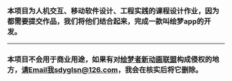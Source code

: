 ### 本项目为人机交互、移动软件设计、工程实践的课程设计作业，因为都需要提交作品，我们将他们结合起来，完成一款叫绘梦app的开发。

***
### 本项目不会用于商业用途，如果有对[绘梦者新动画联盟](http://www.haoliners.net/)构成侵权的地方，请Email我sdyglsn@126.com，我会在核实后将它删除。
